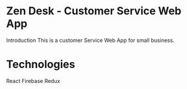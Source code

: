 # Zen Desk - Customer Service Web App


Introduction
  This is a customer Service Web App for small business. 
  
# Technologies
React 
Firebase
Redux
